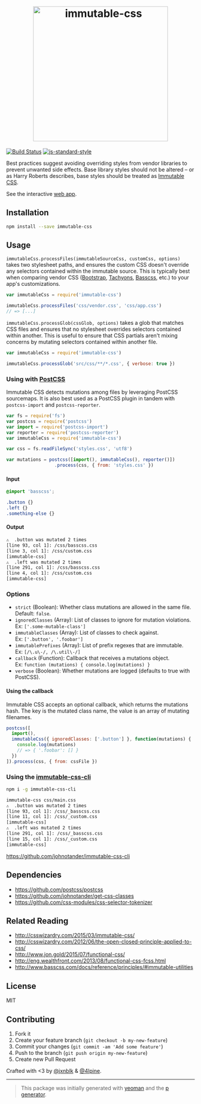 <h1 align="center">
  <img width="360" src="https://rawgit.com/johnotander/immutable-css/master/media/logo.png" alt="immutable-css">
</h1>

[![Build Status](https://secure.travis-ci.org/johnotander/immutable-css.png?branch=master)](https://travis-ci.org/johnotander/immutable-css) [![js-standard-style](https://img.shields.io/badge/code%20style-standard-brightgreen.svg?style=flat)](https://github.com/feross/standard)

Best practices suggest avoiding overriding styles from vendor libraries to prevent unwanted side effects. Base library styles should not be altered – or as Harry Roberts describes, base styles should be treated as [Immutable CSS](http://csswizardry.com/2015/03/immutable-css/).

See the interactive [web app](http://immutablecss.com).

## Installation

```bash
npm install --save immutable-css
```

## Usage

`immutableCss.processFiles(immutableSourceCss, customCss, options)` takes two stylesheet paths, and ensures the custom CSS doesn't override any selectors contained within the immutable source.
This is typically best when comparing vendor CSS ([Bootstrap](http://getbootstrap.com), [Tachyons](http://tachyons.io), [Basscss](http://basscss.com), etc.) to your app's customizations.

```js
var immutableCss = require('immutable-css')

immutableCss.processFiles('css/vendor.css', 'css/app.css')
// => [...]

```

`immutableCss.processGlob(cssGlob, options)` takes a glob that matches CSS files and ensures that no stylesheet overrides selectors contained within another.
This is useful to ensure that CSS partials aren't mixing concerns by mutating selectors contained within another file.

```js
var immutableCss = require('immutable-css')

immutableCss.processGlob('src/css/**/*.css', { verbose: true })
```

### Using with [PostCSS](https://github.com/postcss/postcss)

Immutable CSS detects mutations among files by leveraging PostCSS sourcemaps. It is also best used as a PostCSS plugin in tandem with `postcss-import` and `postcss-reporter`.

```js
var fs = require('fs')
var postcss = require('postcss')
var import = require('postcss-import')
var reporter = require('postcss-reporter')
var immutableCss = require('immutable-css')

var css = fs.readFileSync('styles.css', 'utf8')

var mutations = postcss([import(), immutableCss(), reporter()])
                  .process(css, { from: 'styles.css' })
```

#### Input

```css
@import 'basscss';

.button {}
.left {}
.something-else {}
```

#### Output

```sh
⚠  .button was mutated 2 times
[line 93, col 1]: /css/basscss.css
[line 3, col 1]: /css/custom.css
[immutable-css]
⚠  .left was mutated 2 times
[line 291, col 1]: /css/basscss.css
[line 4, col 1]: /css/custom.css
[immutable-css]
```

### Options

* `strict` (Boolean): Whether class mutations are allowed in the same file. Default: `false`.
* `ignoredClasses` (Array): List of classes to ignore for mutation violations. <br>Ex: `['.some-mutable-class']`
* `immutableClasses` (Array): List of classes to check against. <br>Ex: `['.button', '.foobar']`
* `immutablePrefixes` (Array): List of prefix regexes that are immutable. <br>Ex: `[/\.u\-/, /\.util\-/]`
* `callback` (Function): Callback that receives a mutations object. <br>Ex: `function (mutations) { console.log(mutations) }`
* `verbose` (Boolean): Whether mutations are logged (defaults to true with PostCSS).

#### Using the callback

Immutable CSS accepts an optional callback, which returns the mutations hash. The key is the mutated class name, the value is an array of mutating filenames.

```js
postcss([
  import(),
  immutableCss({ ignoredClasses: ['.button'] }, function(mutations) {
    console.log(mutations)
    // => { '.foobar': [] }
  })
]).process(css, { from: cssFile })
```

### Using the [immutable-css-cli](https://github.com/johnotander/immutable-css-cli)

```sh
npm i -g immutable-css-cli
```

```sh
immutable-css css/main.css
⚠  .button was mutated 2 times
[line 93, col 1]: /css/_basscss.css
[line 11, col 1]: /css/_custom.css
[immutable-css]
⚠  .left was mutated 2 times
[line 291, col 1]: /css/_basscss.css
[line 15, col 1]: /css/_custom.css
[immutable-css]
```

<https://github.com/johnotander/immutable-css-cli>

## Dependencies

* <https://github.com/postcss/postcss>
* <https://github.com/johnotander/get-css-classes>
* <https://github.com/css-modules/css-selector-tokenizer>

## Related Reading

* <http://csswizardry.com/2015/03/immutable-css/>
* <http://csswizardry.com/2012/06/the-open-closed-principle-applied-to-css/>
* <http://www.jon.gold/2015/07/functional-css/>
* <http://eng.wealthfront.com/2013/08/functional-css-fcss.html>
* <http://www.basscss.com/docs/reference/principles/#immutable-utilities>

## License

MIT

## Contributing

1. Fork it
2. Create your feature branch (`git checkout -b my-new-feature`)
3. Commit your changes (`git commit -am 'Add some feature'`)
4. Push to the branch (`git push origin my-new-feature`)
5. Create new Pull Request

Crafted with <3 by [@jxnblk](https://twitter.com/jxnblk) & [@4lpine](https://twitter.com/4lpine).

***

> This package was initially generated with [yeoman](http://yeoman.io) and the [p generator](https://github.com/johnotander/generator-p.git).
